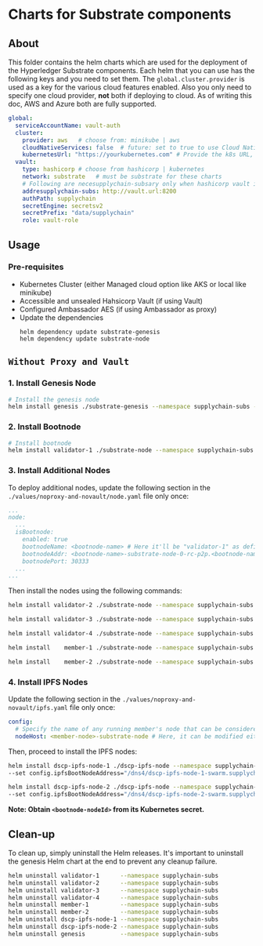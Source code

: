 [//]: # (##############################################################################################)
[//]: # (Copyright Accenture. All Rights Reserved.)
[//]: # (SPDX-License-Identifier: Apache-2.0)
[//]: # (##############################################################################################)

# Charts for Substrate components

## About
This folder contains the helm charts which are used for the deployment of the Hyperledger Substrate components. Each helm that you can use has the following keys and you need to set them. The `global.cluster.provider` is used as a key for the various cloud features enabled. Also you only need to specify one cloud provider, **not** both if deploying to cloud. As of writing this doc, AWS and Azure both are fully supported.

```yaml
global:
  serviceAccountName: vault-auth
  cluster:
    provider: aws   # choose from: minikube | aws
    cloudNativeServices: false  # future: set to true to use Cloud Native Services 
    kubernetesUrl: "https://yourkubernetes.com" # Provide the k8s URL, ignore if not using Hashicorp Vault
  vault:
    type: hashicorp # choose from hashicorp | kubernetes
    network: substrate   # must be substrate for these charts
    # Following are necesupplychain-subsary only when hashicorp vault is used.
    addresupplychain-subs: http://vault.url:8200
    authPath: supplychain
    secretEngine: secretsv2
    secretPrefix: "data/supplychain"
    role: vault-role
```

## Usage

### Pre-requisites

- Kubernetes Cluster (either Managed cloud option like AKS or local like minikube)
- Accessible and unsealed Hahsicorp Vault (if using Vault)
- Configured Ambassador AES (if using Ambassador as proxy)
- Update the dependencies
  ```
  helm dependency update substrate-genesis
  helm dependency update substrate-node
  ```


## `Without Proxy and Vault`

### 1. Install Genesis Node
```bash
# Install the genesis node
helm install genesis ./substrate-genesis --namespace supplychain-subs --create-namespace --values ./values/noproxy-and-novault/genesis.yaml
```

### 2. Install Bootnode
```bash
# Install bootnode
helm install validator-1 ./substrate-node --namespace supplychain-subs --values ./values/noproxy-and-novault/node.yaml --set node.isBootnode.enabled=false
```

### 3. Install Additional Nodes

To deploy additional nodes, update the following section in the `./values/noproxy-and-novault/node.yaml` file only once:
```yaml
...
node:
  ...
  isBootnode:
    enabled: true
    bootnodeName: <bootnode-name> # Here it'll be "validator-1" as defined above
    bootnodeAddr: <bootnode-name>-substrate-node-0-rc-p2p.<bootnode-namespace> # Supporting no-proxy as of now. TODO: enable proxy method.
    bootnodePort: 30333
  ...
...
```
Then install the nodes using the following commands:
```bash
helm install validator-2 ./substrate-node --namespace supplychain-subs --values ./values/noproxy-and-novault/node.yaml

helm install validator-3 ./substrate-node --namespace supplychain-subs --values ./values/noproxy-and-novault/node.yaml

helm install validator-4 ./substrate-node --namespace supplychain-subs --values ./values/noproxy-and-novault/node.yaml

helm install    member-1 ./substrate-node --namespace supplychain-subs --values ./values/noproxy-and-novault/node.yaml --set node.role=full

helm install    member-2 ./substrate-node --namespace supplychain-subs --values ./values/noproxy-and-novault/node.yaml --set node.role=full

```
### 4. Install IPFS Nodes

Update the following section in the `./values/noproxy-and-novault/ipfs.yaml` file only once:

```yaml
config:
  # Specify the name of any running member's node that can be considered as a bootnode for the current IPFS node.
  nodeHost: <member-node>-substrate-node # Here, it can be modified either as member-1-substrate-node or member-2-substrate-node
```

Then, proceed to install the IPFS nodes:

```bash
helm install dscp-ipfs-node-1 ./dscp-ipfs-node --namespace supplychain-subs --values ./values/noproxy-and-novault/ipfs.yaml \
--set config.ipfsBootNodeAddress="/dns4/dscp-ipfs-node-1-swarm.supplychain-subs/tcp/4001/p2p/<bootnode-nodeId>"

helm install dscp-ipfs-node-2 ./dscp-ipfs-node --namespace supplychain-subs --values ./values/noproxy-and-novault/ipfs.yaml \
--set config.ipfsBootNodeAddress="/dns4/dscp-ipfs-node-2-swarm.supplychain-subs/tcp/4001/p2p/<bootnode-nodeId>"
```

**Note: Obtain `<bootnode-nodeId>` from its Kubernetes secret.**


## Clean-up

To clean up, simply uninstall the Helm releases. It's important to uninstall the genesis Helm chart at the end to prevent any cleanup failure.
```bash
helm uninstall validator-1      --namespace supplychain-subs
helm uninstall validator-2      --namespace supplychain-subs
helm uninstall validator-3      --namespace supplychain-subs
helm uninstall validator-4      --namespace supplychain-subs
helm uninstall member-1         --namespace supplychain-subs
helm uninstall member-2         --namespace supplychain-subs
helm uninstall dscp-ipfs-node-1 --namespace supplychain-subs
helm uninstall dscp-ipfs-node-2 --namespace supplychain-subs
helm uninstall genesis          --namespace supplychain-subs
```
